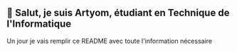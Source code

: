 ## 👋 Salut, je suis Artyom, étudiant en Technique de l'Informatique

Un jour je vais remplir ce README avec toute l'information nécessaire
